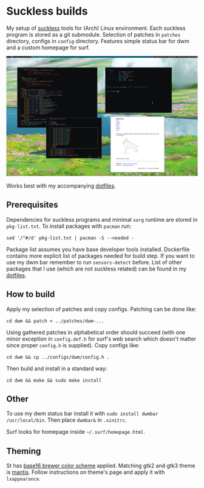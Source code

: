# Suckless builds

My setup of [suckless](suckless.org) tools for (Arch) Linux environment.
Each suckless program is stored as a git submodule.
Selection of patches in `patches` directory, configs in `config` directory.
Features simple status bar for dwm and a custom homepage for surf.

![screen](https://github.com/maciejzj/suckless-builds/blob/master/screen.png?raw=true)

Works best with my accompanying [dotfiles](https://github.com/maciejzj/dotfiles).

## Prerequisites

Dependencies for suckless programs and minimal `xorg` runtime are stored in
`pkg-list.txt`.
To install packages with `pacman` run:

```
sed '/^#/d' pkg-list.txt | pacman -S --needed -
```

Package list assumes you have base developer tools installed.
Dockerfile contains more explicit list of packages needed for build step.
If you want to use my dwm bar remember to run `sensors-detect` before.
List of other packages that I use (which are not suckless related) can be found
in my [dotfiles](https://github.com/maciejzj/dotfiles).

## How to build

Apply my selection of patches and copy configs.
Patching can be done like:

```
cd dwm && patch < ../patches/dwm-...
```

Using gathered patches in alphabetical order should succeed
(with one minor exception in `config.def.h` for surf's web search which doesn't
matter since proper `config.h` is supplied).
Copy configs like:

```
cd dwm && cp ../configs/dwm/config.h .
```

Then build and install in a standard way:

```
cd dwm && make && sudo make install
```

## Other

To use my dwm status bar install it with `sudo install dwmbar /usr/local/bin`.
Then place `dwmbar&` in `.xinitrc`.

Surf looks for homepage inside `~/.surf/homepage.html`.

## Theming

St has [base16 brewer color scheme](https://github.com/chriskempson/base16-unclaimed-schemes/blob/master/brewer.yaml)
applied.
Matching gtk2 and gtk3 theme is
[mantis](https://github.com/mantissa-/mantis-theme).
Follow instructions on theme's page and apply it with `lxappearance`.
